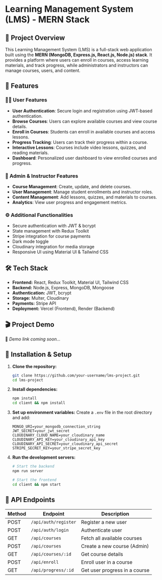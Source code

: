 # Learning Management System (LMS) - MERN Stack

## 📌 Project Overview
This Learning Management System (LMS) is a full-stack web application built using the **MERN (MongoDB, Express.js, React.js, Node.js) stack**. It provides a platform where users can enroll in courses, access learning materials, and track progress, while administrators and instructors can manage courses, users, and content.

## 🚀 Features
### 👨‍🎓 User Features
- **User Authentication**: Secure login and registration using JWT-based authentication.
- **Browse Courses**: Users can explore available courses and view course details.
- **Enroll in Courses**: Students can enroll in available courses and access lessons.
- **Progress Tracking**: Users can track their progress within a course.
- **Interactive Lessons**: Courses include video lessons, quizzes, and reading materials.
- **Dashboard**: Personalized user dashboard to view enrolled courses and progress.

### 🏫 Admin & Instructor Features
- **Course Management**: Create, update, and delete courses.
- **User Management**: Manage student enrollments and instructor roles.
- **Content Management**: Add lessons, quizzes, and materials to courses.
- **Analytics**: View user progress and engagement metrics.

### ⚙️ Additional Functionalities
- Secure authentication with JWT & bcrypt
- State management with Redux Toolkit
- Stripe integration for course payments
- Dark mode toggle
- Cloudinary integration for media storage
- Responsive UI using Material UI & Tailwind CSS

## 🛠️ Tech Stack
- **Frontend:** React, Redux Toolkit, Material UI, Tailwind CSS
- **Backend:** Node.js, Express, MongoDB, Mongoose
- **Authentication:** JWT, bcrypt
- **Storage:** Multer, Cloudinary
- **Payments:** Stripe API
- **Deployment:** Vercel (Frontend), Render (Backend)

## 🎬 Project Demo
🚧 _Demo link coming soon..._

## 📂 Installation & Setup
1. **Clone the repository:**
   ```bash
   git clone https://github.com/your-username/lms-project.git
   cd lms-project
   ```
2. **Install dependencies:**
   ```bash
   npm install
   cd client && npm install
   ```
3. **Set up environment variables:**
   Create a `.env` file in the root directory and add:
   ```env
   MONGO_URI=your_mongodb_connection_string
   JWT_SECRET=your_jwt_secret
   CLOUDINARY_CLOUD_NAME=your_cloudinary_name
   CLOUDINARY_API_KEY=your_cloudinary_api_key
   CLOUDINARY_API_SECRET=your_cloudinary_api_secret
   STRIPE_SECRET_KEY=your_stripe_secret_key
   ```
4. **Run the development servers:**
   ```bash
   # Start the backend
   npm run server
   
   # Start the frontend
   cd client && npm start
   ```

## 🎯 API Endpoints
| Method | Endpoint                | Description                      |
|--------|-------------------------|----------------------------------|
| POST   | `/api/auth/register`    | Register a new user             |
| POST   | `/api/auth/login`       | Authenticate user                |
| GET    | `/api/courses`          | Fetch all available courses      |
| POST   | `/api/courses`          | Create a new course (Admin)      |
| GET    | `/api/courses/:id`      | Get course details               |
| POST   | `/api/enroll`           | Enroll user in a course          |
| GET    | `/api/progress/:id`     | Get user progress in a course    |







